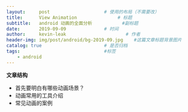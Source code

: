 ```yaml
---
layout:     post                    # 使用的布局（不需要改）
title:      View Animation               # 标题 
subtitle:   android 动画的全面分析           #副标题
date:       2019-09-09              # 时间
author:     kevin-leak                      # 作者
header-img: img/post/android/bg-2019-09.jpg    #这篇文章标题背景图片
catalog: true                       # 是否归档
tags:                               #标签
    - android
---
```


**文章结构**

- 首先要明白有哪些动画场景？
- 动画常用的工具介绍
- 常见动画的案例



